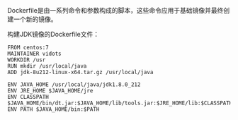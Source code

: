 Dockerfile是由一系列命令和参数构成的脚本，这些命令应用于基础镜像并最终创建一个新的镜像。



构建JDK镜像的Dockerfile文件：

```
FROM centos:7
MAINTAINER vidots
WORKDIR /usr
RUN mkdir /usr/local/java
ADD jdk-8u212-linux-x64.tar.gz /usr/local/java

ENV JAVA_HOME /usr/local/java/jdk1.8.0_212
ENV JRE_HOME $JAVA_HOME/jre
ENV CLASSPATH $JAVA_HOME/bin/dt.jar:$JAVA_HOME/lib/tools.jar:$JRE_HOME/lib:$CLASSPATH
ENV PATH $JAVA_HOME/bin:$PATH

```

